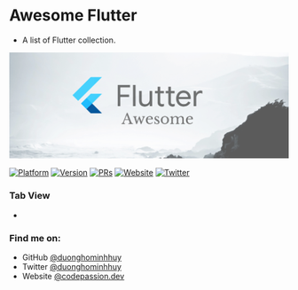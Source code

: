 # Awesome Flutter

- A list of Flutter collection. 

![Awesome Flutter](assets/banner.png)

[![Platform](https://img.shields.io/badge/platform-iOS%20%7C%20Android%20%7C%20Web%20%7C%20Desktop-red.svg)](https://flutter.dev)
[![Version](http://img.shields.io/badge/version-1.17.5-green.svg?style=flat)](https://github.com/CodePassion-dev/awesome-flutter)
[![PRs](https://img.shields.io/badge/PRs-welcome-teal.svg)](https://github.com/CodePassion-dev/awesome-flutter/pulls)
[![Website](https://img.shields.io/badge/Website-codepassion.dev-yellow.svg)](https://codepassion.dev)
[![Twitter](https://img.shields.io/badge/twitter-@duonghominhhuy-blue.svg?style=flat)](http://twitter.com/duonghominhhuy)

### Tab View

- []() 

### Find me on:

- GitHub [@duonghominhhuy](https://github.com/duonghominhhuy)
- Twitter [@duonghominhhuy](https://twitter.com/duonghominhhuy)
- Website [@codepassion.dev](https://codepassion.dev)


